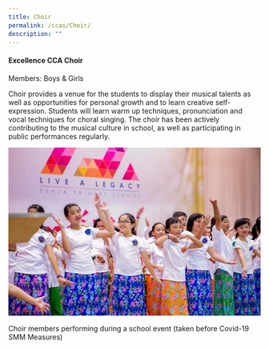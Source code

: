 ```yaml
---
title: Choir
permalink: /ccas/Choir/
description: ""
---
```

#### **Excellence CCA Choir**


Members: Boys & Girls  

Choir provides a venue for the students to display their musical talents as well as opportunities for personal growth and to learn creative self-expression. Students will learn warm up techniques, pronunciation and vocal techniques for choral singing. The choir has been actively contributing to the musical culture in school, as well as participating in public performances regularly.

![](/images/Fuhua%20Experience/Student%20Development/CCA/Choir/C1.jpg) 

Choir members performing during a school event (taken before Covid-19 SMM Measures)